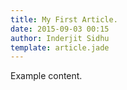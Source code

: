 ```yaml
---
title: My First Article.
date: 2015-09-03 00:15
author: Inderjit Sidhu
template: article.jade
---
```


Example content.
